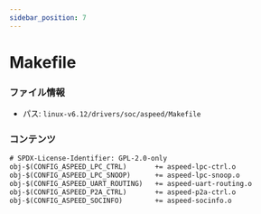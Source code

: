 ```yaml
---
sidebar_position: 7
---
```

# Makefile

### ファイル情報

- パス: `linux-v6.12/drivers/soc/aspeed/Makefile`

### コンテンツ

```txt
# SPDX-License-Identifier: GPL-2.0-only
obj-$(CONFIG_ASPEED_LPC_CTRL)		+= aspeed-lpc-ctrl.o
obj-$(CONFIG_ASPEED_LPC_SNOOP)		+= aspeed-lpc-snoop.o
obj-$(CONFIG_ASPEED_UART_ROUTING)	+= aspeed-uart-routing.o
obj-$(CONFIG_ASPEED_P2A_CTRL)		+= aspeed-p2a-ctrl.o
obj-$(CONFIG_ASPEED_SOCINFO)		+= aspeed-socinfo.o

```
